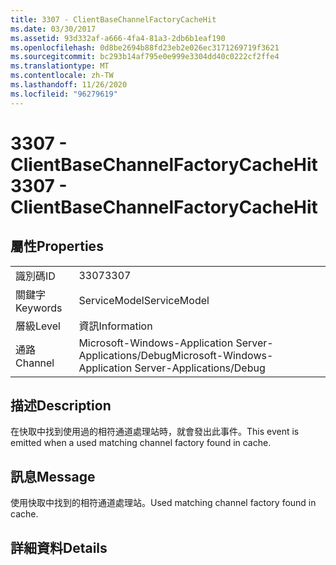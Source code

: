 ```yaml
---
title: 3307 - ClientBaseChannelFactoryCacheHit
ms.date: 03/30/2017
ms.assetid: 93d332af-a666-4fa4-81a3-2db6b1eaf190
ms.openlocfilehash: 0d8be2694b88fd23eb2e026ec3171269719f3621
ms.sourcegitcommit: bc293b14af795e0e999e3304dd40c0222cf2ffe4
ms.translationtype: MT
ms.contentlocale: zh-TW
ms.lasthandoff: 11/26/2020
ms.locfileid: "96279619"
---
```

# <a name="3307---clientbasechannelfactorycachehit"></a><span data-ttu-id="1a839-102">3307 - ClientBaseChannelFactoryCacheHit</span><span class="sxs-lookup"><span data-stu-id="1a839-102">3307 - ClientBaseChannelFactoryCacheHit</span></span>

## <a name="properties"></a><span data-ttu-id="1a839-103">屬性</span><span class="sxs-lookup"><span data-stu-id="1a839-103">Properties</span></span>  
  
|||  
|-|-|  
|<span data-ttu-id="1a839-104">識別碼</span><span class="sxs-lookup"><span data-stu-id="1a839-104">ID</span></span>|<span data-ttu-id="1a839-105">3307</span><span class="sxs-lookup"><span data-stu-id="1a839-105">3307</span></span>|  
|<span data-ttu-id="1a839-106">關鍵字</span><span class="sxs-lookup"><span data-stu-id="1a839-106">Keywords</span></span>|<span data-ttu-id="1a839-107">ServiceModel</span><span class="sxs-lookup"><span data-stu-id="1a839-107">ServiceModel</span></span>|  
|<span data-ttu-id="1a839-108">層級</span><span class="sxs-lookup"><span data-stu-id="1a839-108">Level</span></span>|<span data-ttu-id="1a839-109">資訊</span><span class="sxs-lookup"><span data-stu-id="1a839-109">Information</span></span>|  
|<span data-ttu-id="1a839-110">通路</span><span class="sxs-lookup"><span data-stu-id="1a839-110">Channel</span></span>|<span data-ttu-id="1a839-111">Microsoft-Windows-Application Server-Applications/Debug</span><span class="sxs-lookup"><span data-stu-id="1a839-111">Microsoft-Windows-Application Server-Applications/Debug</span></span>|  
  
## <a name="description"></a><span data-ttu-id="1a839-112">描述</span><span class="sxs-lookup"><span data-stu-id="1a839-112">Description</span></span>  

 <span data-ttu-id="1a839-113">在快取中找到使用過的相符通道處理站時，就會發出此事件。</span><span class="sxs-lookup"><span data-stu-id="1a839-113">This event is emitted when a used matching channel factory found in cache.</span></span>  
  
## <a name="message"></a><span data-ttu-id="1a839-114">訊息</span><span class="sxs-lookup"><span data-stu-id="1a839-114">Message</span></span>  

 <span data-ttu-id="1a839-115">使用快取中找到的相符通道處理站。</span><span class="sxs-lookup"><span data-stu-id="1a839-115">Used matching channel factory found in cache.</span></span>  
  
## <a name="details"></a><span data-ttu-id="1a839-116">詳細資料</span><span class="sxs-lookup"><span data-stu-id="1a839-116">Details</span></span>
